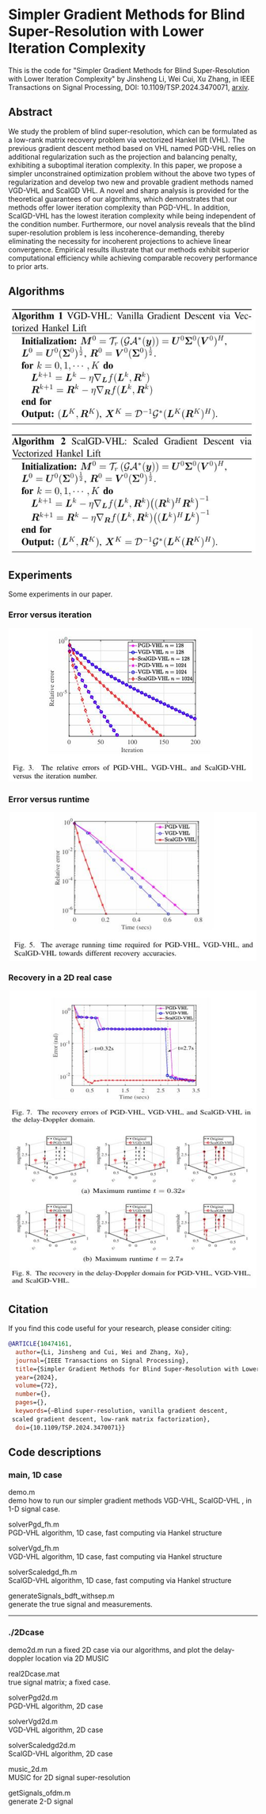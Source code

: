 # Simpler Gradient Methods for Blind Super-Resolution with Lower Iteration Complexity 

This is the code for "Simpler Gradient Methods for Blind Super-Resolution with Lower Iteration Complexity" by Jinsheng Li, Wei Cui, Xu Zhang, 
in IEEE Transactions on Signal Processing, DOI: 10.1109/TSP.2024.3470071, [arxiv](https://arxiv.org/abs/2403.09031).
## Abstract
We study the problem of blind super-resolution, which can be formulated as a low-rank matrix recovery problem via vectorized Hankel lift (VHL). The previous gradient descent
 method based on VHL named PGD-VHL relies on additional
 regularization such as the projection and balancing penalty,
 exhibiting a suboptimal iteration complexity. In this paper, we
 propose a simpler unconstrained optimization problem without
 the above two types of regularization and develop two new
 and provable gradient methods named VGD-VHL and ScalGD
VHL. A novel and sharp analysis is provided for the theoretical
 guarantees of our algorithms, which demonstrates that our
 methods offer lower iteration complexity than PGD-VHL. In
 addition, ScalGD-VHL has the lowest iteration complexity while
 being independent of the condition number. Furthermore, our
 novel analysis reveals that the blind super-resolution problem is
 less incoherence-demanding, thereby eliminating the necessity for
 incoherent projections to achieve linear convergence. Empirical
 results illustrate that our methods exhibit superior computational
 efficiency while achieving comparable recovery performance to
 prior arts.
## Algorithms
<div align=left> <img src=fig/algs.JPG width="500" height="500" align="center" />  </div>  

## Experiments   
Some experiments in our paper.  
### Error versus iteration  
![](fig/err_vs_iter.JPG)
### Error versus runtime   
<div align=center> <img src=fig/err_vs_runtime.JPG width="500" height="300" align="center" />  </div>
 
### Recovery in a 2D real case
 <div align=center> <img src=fig/recovery_result_2Dcase.JPG width="500" height="600" align="center" /> </div>


## Citation
If you find this code useful for your research, please consider citing:
```bibtex
@ARTICLE{10474161,
  author={Li, Jinsheng and Cui, Wei and Zhang, Xu},
  journal={IEEE Transactions on Signal Processing}, 
  title={Simpler Gradient Methods for Blind Super-Resolution with Lower Iteration Complexity}, 
  year={2024},
  volume={72},
  number={},
  pages={},
  keywords={—Blind super-resolution, vanilla gradient descent,
 scaled gradient descent, low-rank matrix factorization},
  doi={10.1109/TSP.2024.3470071}}
```
## Code descriptions
### main, 1D case 
demo.m   
demo how to run our simpler gradient methods VGD-VHL, ScalGD-VHL , in 1-D signal case.  
   

solverPgd_fh.m   
PGD-VHL algorithm, 1D case, fast computing via Hankel structure 

solverVgd_fh.m   
VGD-VHL algorithm, 1D case, fast computing via Hankel structure 


solverScaledgd_fh.m  
ScalGD-VHL algorithm, 1D case, fast computing via Hankel structure 

generateSignals_bdft_withsep.m  
generate the true signal and measurements.  

--------------------------------------------------------------------------------
### ./2Dcase  

demo2d.m 
 run a fixed 2D case via our algorithms, and plot the delay-doppler location via 2D MUSIC 

real2Dcase.mat  
true signal matrix; a fixed case. 

solverPgd2d.m  
PGD-VHL algorithm, 2D case 

solverVgd2d.m  
VGD-VHL algorithm, 2D case  

solverScaledgd2d.m   
ScalGD-VHL algorithm, 2D case  

music_2d.m  
MUSIC for 2D  signal super-resolution  

getSignals_ofdm.m  
generate 2-D  signal 
